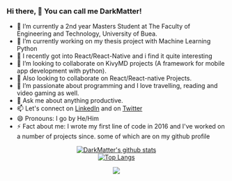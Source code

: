 ### Hi there, 👋 You can call me DarkMatter!

- 🔭 I’m currently a 2nd year Masters Student at The Faculty of Engineering and Technology, University of Buea.
- 🌱 I’m currently working on my thesis project with Machine Learning Python
- 🌱 I recently got into React/React-Native and i find it quite interesting
- 👯 I’m looking to collaborate on KivyMD projects (A framework for mobile app development with python).
- 👯 Also looking to collaborate on React/React-native Projects.
- 🤔 I’m passionate about programming and I love travelling, reading and video gaming as well.
- 💬 Ask me about anything productive.
- 📫 Let's connect on [LinkedIn](https://www.linkedin.com/in/nde-lucien-19b033188/) and on [Twitter](https://twitter.com/dark_matter08)
- 😄 Pronouns: I go by He/Him
- ⚡ Fact about me: I wrote my first line of code in 2016 and I've worked on a number of projects since. some of which are on my github profile


<div align="center">

  [![DarkMatter's github stats](https://github-readme-stats.vercel.app/api?username=dark-matter08&show_icons=true&theme=radical)](https://github.com/dark-matter08/github-readme-stats)  
[![Top Langs](https://github-readme-stats.vercel.app/api/top-langs/?username=dark-matter08&theme=radical&layout=compact)](https://github.com/dark-matter08/github-readme-stats)
  
  
  <img align="center" src="https://github-readme-streak-stats.herokuapp.com/?user=dark-matter08&theme=radical&hide_border=true"/>
</div>

<br/>

